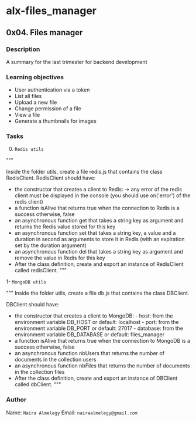 # alx-files_manager


## 0x04. Files manager


### Description
A summary for the last trimester for backend development


### Learning objectives


- User authentication via a token
- List all files
- Upload a new file
- Change permission of a file
- View a file
- Generate a thumbnails for images


### Tasks


0. `Redis utils`

"""

Inside the folder utils, create a file redis.js that contains the class RedisClient.
RedisClient should have:
- the constructor that creates a client to Redis:
 -> any error of the redis client must be displayed in the console (you should use on('error') of the redis client)
- a function isAlive that returns true when the connection to Redis is a success otherwise, false
- an asynchronous function get that takes a string key as argument and returns the Redis value stored for this key
- an asynchronous function set that takes a string key, a value and a duration in second as arguments to store it in Redis (with an expiration set by the duration argument)
- an asynchronous function del that takes a string key as argument and remove the value in Redis for this key
- After the class definition, create and export an instance of RedisClient called redisClient.
"""


1- `MongoDB utils`


"""
Inside the folder utils, create a file db.js that contains the class DBClient.

DBClient should have:

- the constructor that creates a client to MongoDB:
       -  host: from the environment variable DB_HOST or default: localhost
       - port: from the environment variable DB_PORT or default: 27017
       - database: from the environment variable DB_DATABASE or default: files_manager
- a function isAlive that returns true when the connection to MongoDB is a success otherwise, false
- an asynchronous function nbUsers that returns the number of documents in the collection users
- an asynchronous function nbFiles that returns the number of documents in the collection files
- After the class definition, create and export an instance of DBClient called dbClient.
"""

### Author


Name: `Naira Almelegy`
Email: `nairaalmelegy@gmail.com`
